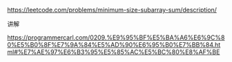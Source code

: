 
https://leetcode.com/problems/minimum-size-subarray-sum/description/

讲解

https://programmercarl.com/0209.%E9%95%BF%E5%BA%A6%E6%9C%80%E5%B0%8F%E7%9A%84%E5%AD%90%E6%95%B0%E7%BB%84.html#%E7%AE%97%E6%B3%95%E5%85%AC%E5%BC%80%E8%AF%BE

